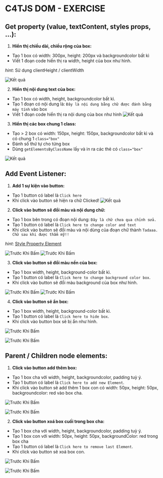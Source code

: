 # C4TJS DOM - EXERCISE
## Get property (value, textContent, styles props, ...):
1. **Hiển thị chiều dài, chiều rộng của box:**
* Tạo 1 box có width: 300px, height: 200px và backgroundcolor bất kì
* Viết 1 đoạn code hiển thị ra width, height của box như hình.

_hint_: Sử dụng clientHeight / clientWidth

![Kết quả](assets/part1/exercise1.png)

2. **Hiển thị nội dung text của box:**
* Tạo 1 box có width, height, backgroundcolor bất kì.
* Tạo 1 đoạn có nội dung là: `Đây là nội dung bằng chữ được đánh bằng máy tính` vào box
* Viết 1 đoạn code hiển thị ra nội dung của box như hình
![Kết quả](assets/part1/exercise2.png)

3. **Hiển thị các box chung 1 class:**
* Tạo > 2 box có width: 150px, height: 150px, backgroundcolor bất kì và có chung 1 `class="box"`
* Đánh số thứ tự cho từng box
* Dùng `getElementsByClassName` lấy và in ra các thẻ có `class="box"`

![Kết quả](assets/part1/exercise3.png)


## Add Event Listener:
1. **Add 1 sự kiện vào button:**
* Tạo 1 button có label là `Click here`
* Khi click vào button sẽ hiện ra chữ Clicked!
![Kết quả](assets/part2/exercise1.png)

2. **Click vào button sẽ đổi màu và nội dung chữ:**
* Tạo 1 box bên trong có đoạn nội dung: `Đây là chữ chưa qua chỉnh sửa.`
* Tạo 1 button có label là `Click here to change color and text`
* Khi click vào button sẽ đổi màu và nội dùng của đoạn chữ thành `Tadaaa. Chữ sau khi được thẩm mỹ!!`

_hint_: [Style Property Element](https://www.w3schools.com/jsref/prop_html_style.asp)

![Trước Khi Bấm](assets/part2/exercise2_1.png)
![Trước Khi Bấm](assets/part2/exercise2_2.png)

3. **Click vào button sẽ đổi màu nền của box:**
* Tạo 1 box width, height, background-color bất kì.
* Tạo 1 button có label là `Click here to change background color box`.
* Khi click vào button sẽ đổi màu background của box như hình.

![Trước Khi Bấm](assets/part2/exercise3_1.png)
![Trước Khi Bấm](assets/part2/exercise3_2.png)

4. **Click vào button sẽ ẩn box:**
* Tạo 1 box width, height, background-color bất kì.
* Tạo 1 button có label là `Click here to hide box`.
* Khi click vào button box sẽ bị ẩn như hình.

![Trước Khi Bấm](assets/part2/exercise4_1.png)

![Trước Khi Bấm](assets/part2/exercise4_2.png)

## Parent / Children node elements:
1. **Click vào button add thêm box:**
* Tạo 1 box cha với width, height, backgroundcolor, padding tuỳ ý.
* Tạo 1 button có label là `Click here to add new Element`.
* Khi click vào button sẽ add thêm 1 box con có width: 50px, height: 50px, backgroundcolor: red vào box cha.

![Trước Khi Bấm](assets/part2/exercise5_1.png)

![Trước Khi Bấm](assets/part2/exercise5_2.png)

2. **Click vào button xoá box cuối trong box cha:**
* Tạo 1 box cha với width, height, backgroundcolor, padding tuỳ ý.
* Tạo 1 box con với width: 50px, height: 50px, backgroundColor: red trong box cha
* Tạo 1 button có label là `Click here to remove last Element`.
* Khi click vào button sẽ xoá box con.

![Trước Khi Bấm](assets/part2/exercise6_1.png)

![Trước Khi Bấm](assets/part2/exercise6_2.png)
